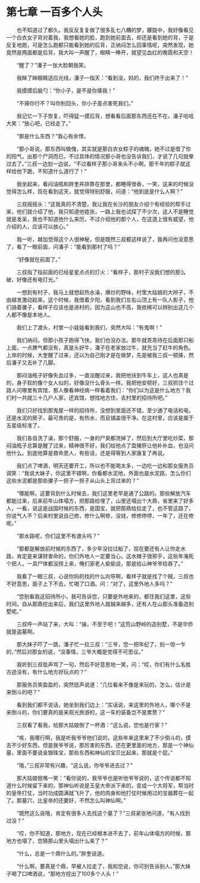 # 第七章 一百多个人头


　　也不知道过了都久。我反反复复做了很多乱七八糟的梦，朦胧中，我好像看见一个白衣女子背对着我，我想看她的脸，跑到她前面去，却还是看到她的背，于是反复地跑，可是怎么跑都只能看到她的后背，正纳闷怎么回事情呢，突然发现，她竟然是两面都是后背，我大叫一声醒了，眼睛一睁开，就望见血红的晚霞和天空！

　　“醒了？”潘子一张大脸朝我笑。

　　我眯了眯眼睛适应光线，潘子一指天：“看到没，妈的，我们终于出来了！”

　　我摸摸后脑勺：“你小子，是不是你揍我！”

　　“不揍你行不？叫你别回头，你小子差点害死我们。”

　　我记忆一下子恢复，吓得猛一摸后背，想看看后面那东西还在不在。潘子哈哈大笑：“放心吧，已经走了。”

　　“那是什么东西？”我心有余悸。

　　“那小哥说，那东西叫做傀，其实就是那白衣女粽子的魂魄，她不过是借了你的阳气，出那个尸洞而已，不过具体的情况那小哥也没告诉我们，才说了几句就晕过去了。”三叔一边划一边说，“不过看样子那小哥来头不小啊，那千年的粽子就这样给他下跪，不知道什么道行了！”

　　我坐起来，看闷油瓶和胖奎并排靠在那里，都睡得很香，一笑，这来的时候没觉得怎么样，现在看到这天，就觉得特别舒服，问道：“他到底是什么人啊？”

　　三叔摇摇头：“这我真的不清楚，我让我在长沙的朋友介绍个有经验的帮手过来，他们就介绍了他，我只知道他姓张，一路上我也试探了不少次，这人不是睡觉就是发呆，我也不知道他什么来历，不过介绍他的那个人，在这道上很有威望，他介绍的人，应该可以放心。”

　　我一听，越加觉得这个人很神秘，但是既然三叔都这样说了，我再问也没意思了，看了一眼前面，问潘子：“能看到那村了吗？”

　　“好像就在前面了。”

　　三叔指了指前面的已经星星点点的灯火：“看样子，那村子没我们想的那么破，好像还有电灯光。”

　　一想到有村子，我马上就想起热水澡，爆炒的野味，村里大姑娘的大辫子，不由越发激动起来。这个时候，我借着夕阳，看到我们左右山顶上有一队人影子，他们骑着骡子，看样子应该也是进村的，因为这山也不高，我依稀可以辨别出这几个人都不像是本地人。

　　我们上了渡头，村里一小娃娃看到我们，突然大叫：“有鬼啊！”

　　我们纳闷，但那小孩子跑得飞快，我们也没办法。那牛就乖乖待在后面那只船上面，一点脾气都没有，真是头好牛，潘子在老家放过牛，就充当了赶牛的角色。上岸的时候，大奎醒了过来，还以为自己刚才是在做梦，先是被我三叔一顿揍，然后潘子又去补了几脚。

　　那闷油瓶子好像失血过多，一直没醒过来，我把他扶到牛车上，这人也真是的，身子软的像个女人似的，好像没什么骨头一样。我把他安顿好，三叔抓住个过路人问哪里有宾馆，那人像看神经病一样看着我们：“你们以为这是什么地方？我们村一共就三十几户人家，还宾馆，想找地方住，去村里的招待所吧。”

　　我们只好找到那鬼屋一样的招待所，没想到里面还不错，至少通了电话和电，还是水泥的房子，最可贵的是，有热水，而且铺盖很干净。在这村里，应该是属于五星级标准了。

　　我们各自洗了澡，那个舒服，一身的尸臭都洗掉了，然后到大厅里吃炒菜，那闷油瓶子总算是醒了过来，精神很不好，我们给他点了盘猪肝让他补补血，也没问他什么。到底他算是救命恩人，有些话，还是得等到人家康复了再说。

　　我们点了啤酒，明天还要开工，所以也不能喝太多，一边吃一边和那女服务员调笑：“我说大妹子，你这里不错啊，你看都水泥地，外面也是水泥路，怎么你们这些水泥都是那些骡子一担子一担子从山头上背过来的？”

　　“哪能啊，这要背到什么时候去，我们这里老早是通了公路的。那些解放汽车都能过来，后来前年山体塌方，把那路给埋了，山里还塌出个大鼎，省里来了好多人，一看，说这是战国时候的东西，是国宝，就把那鼎给拉走了，也不管这路了，你说气人不？后来村里说自己修，修什么啊修，没钱，修修停停，一年了，还在修呢。”

　　“那水路呢，你们这里不有渡头吗？”

　　“那都是解放前时候的东西了，多少年没拉过船了，现在要还有人让你走水路，肯定是来谋财害命的，你们外地人一定要当心。这水摊子很邪乎，这些年淹死个把人，一具尸体都没捞上来，俺们家老人偷偷说，那是给山神爷爷给吞了。”

　　我看了一眼三叔，心说你妈的找的什么向导啊，看样子就是找了个贼，三叔也不好意思，面子上下不去，忙喝了口酒。问：“对了，这里外地人多吗？”

　　“您别看我这招待所小，我可告诉您，只要是外地来的，都住我们这里，这些时间，自从那鼎挖出来后，我们这里外地人就越来越多，还有人在山那头准备造别墅呢。”

　　三叔呼一声站了来，大叫：“操，不至于吧！”这荒山野岭的造别墅，不是华侨就是盗墓啊。

　　那大妹子吓了一跳，潘子忙一拉三叔：“三爷，您一把年纪了，别一惊一乍的，”然后对那女的说，“没事情，三爷大概是觉得不可思议。”

　　我听到三叔低声骂了一句，然后不好意思地一笑，问：“哎，你们有什么名胜古迹没有，有什么地方好玩点的？”

　　那服务员笑盈盈的，突然低声说道：“几位看来不像是来玩的，怎么，估计是来倒斗的吧？”

　　看到我们都不说话，她坐到我们边上：“实话说，来这里的外地人，哪个不是来倒斗的，你们要真的是来观光旅游的，这一车的装备岂不是累赘？”

　　三叔看了看我，给那大姑娘倒了一杯酒：“这么说，您也是行家？”

　　“咳，我哪行啊，我是听我爷爷他们说的，这些年来这里来了不少倒斗的，摸去不少好东西，但是我爷爷说，那厉害的东西，还在更里面的地方，那是一个神仙墓，里面不要说金银珠宝，那些东西和神仙的宝贝比起来，那就是个屁。”

　　“哦，”三叔非常有兴趣，“这么说，你爷爷进去过？”

　　那大姑娘抿嘴一笑：“看你说的，我爷爷也是听他爷爷说的，这个传说都不知道什么时候留下来的，那神仙听说是玉皇大帝派下来的，变成一个大将军，帮当时的皇帝打仗，当时功成圆满就飞升了，他的肉身和他打仗时候用过的宝器葬在一起了。那墓穴，比皇帝的还要好，不然怎么叫神仙啊。”

　　“既然这么说哦，肯定有很多人去找这个墓了？”三叔紧张地问道，“有人找到过没？”

　　“哎，你不知道，那地方，现在已经根本进不去了，前年山体塌方的时候，那地方也塌了，您猜那山里头塌出什么来了？”

　　“什么，总是一个鼎什么的。”胖奎说道。

　　“什么啊，要真是个鼎，早被人拉走了，我和您说，你可别告诉别人，”那大妹子喝了口啤酒说，“那地方挖出了100多个人头！”

